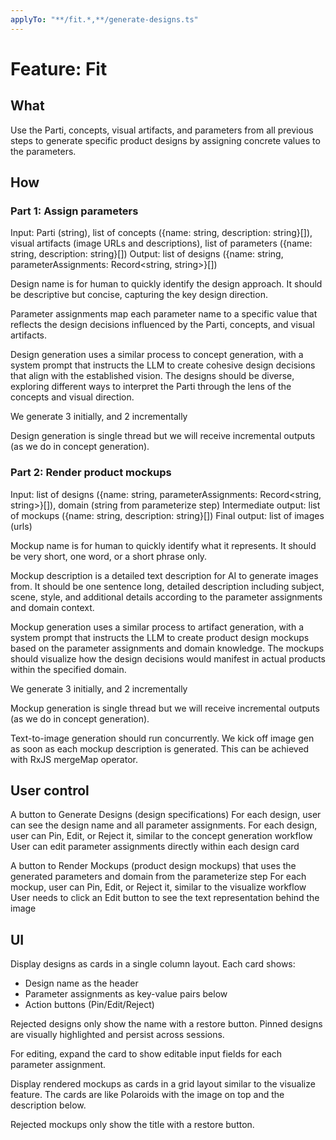 ```yaml
---
applyTo: "**/fit.*,**/generate-designs.ts"
---
```


# Feature: Fit

## What

Use the Parti, concepts, visual artifacts, and parameters from all previous steps to generate specific product designs by assigning concrete values to the parameters.

## How

### Part 1: Assign parameters

Input: Parti (string), list of concepts ({name: string, description: string}[]), visual artifacts (image URLs and descriptions), list of parameters ({name: string, description: string}[])
Output: list of designs ({name: string, parameterAssignments: Record<string, string>}[])

Design name is for human to quickly identify the design approach. It should be descriptive but concise, capturing the key design direction.

Parameter assignments map each parameter name to a specific value that reflects the design decisions influenced by the Parti, concepts, and visual artifacts.

Design generation uses a similar process to concept generation, with a system prompt that instructs the LLM to create cohesive design decisions that align with the established vision. The designs should be diverse, exploring different ways to interpret the Parti through the lens of the concepts and visual direction.

We generate 3 initially, and 2 incrementally

Design generation is single thread but we will receive incremental outputs (as we do in concept generation).

### Part 2: Render product mockups

Input: list of designs ({name: string, parameterAssignments: Record<string, string>}[]), domain (string from parameterize step)
Intermediate output: list of mockups ({name: string, description: string}[])
Final output: list of images (urls)

Mockup name is for human to quickly identify what it represents. It should be very short, one word, or a short phrase only.

Mockup description is a detailed text description for AI to generate images from. It should be one sentence long, detailed description including subject, scene, style, and additional details according to the parameter assignments and domain context.

Mockup generation uses a similar process to artifact generation, with a system prompt that instructs the LLM to create product design mockups based on the parameter assignments and domain knowledge. The mockups should visualize how the design decisions would manifest in actual products within the specified domain.

We generate 3 initially, and 2 incrementally

Mockup generation is single thread but we will receive incremental outputs (as we do in concept generation).

Text-to-image generation should run concurrently. We kick off image gen as soon as each mockup description is generated. This can be achieved with RxJS mergeMap operator.

## User control

A button to Generate Designs (design specifications)
For each design, user can see the design name and all parameter assignments.
For each design, user can Pin, Edit, or Reject it, similar to the concept generation workflow
User can edit parameter assignments directly within each design card

A button to Render Mockups (product design mockups) that uses the generated parameters and domain from the parameterize step
For each mockup, user can Pin, Edit, or Reject it, similar to the visualize workflow
User needs to click an Edit button to see the text representation behind the image

## UI

Display designs as cards in a single column layout. Each card shows:

- Design name as the header
- Parameter assignments as key-value pairs below
- Action buttons (Pin/Edit/Reject)

Rejected designs only show the name with a restore button.
Pinned designs are visually highlighted and persist across sessions.

For editing, expand the card to show editable input fields for each parameter assignment.

Display rendered mockups as cards in a grid layout similar to the visualize feature. The cards are like Polaroids with the image on top and the description below.

Rejected mockups only show the title with a restore button.
